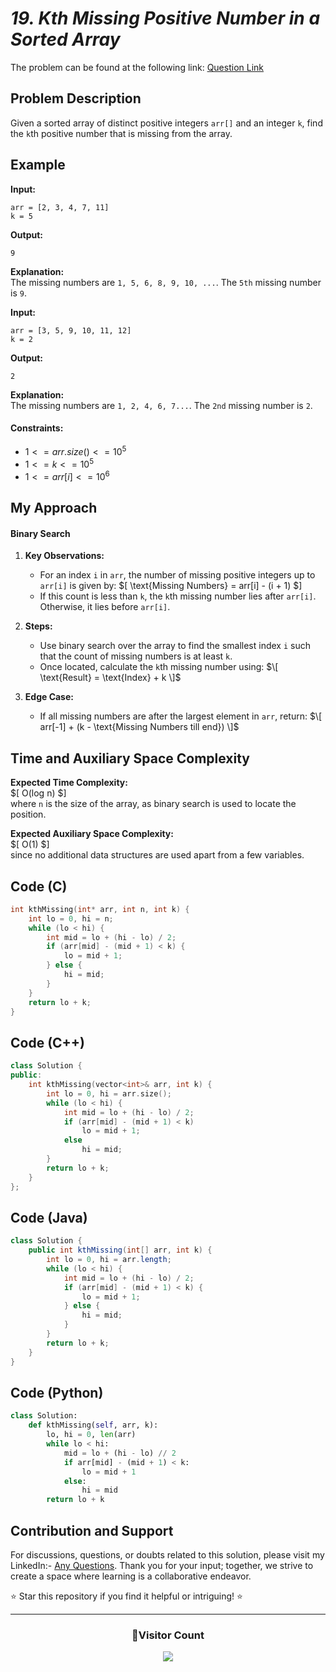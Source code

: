 # _19. Kth Missing Positive Number in a Sorted Array_

The problem can be found at the following link: [Question Link](https://www.geeksforgeeks.org/problems/kth-missing-positive-number-in-a-sorted-array/1)

## Problem Description

Given a sorted array of distinct positive integers `arr[]` and an integer `k`, find the `k`th positive number that is missing from the array.

## Example

**Input:**

```
arr = [2, 3, 4, 7, 11]
k = 5
```

**Output:**

```
9
```

**Explanation:**  
The missing numbers are `1, 5, 6, 8, 9, 10, ...`. The `5th` missing number is `9`.

**Input:**

```
arr = [3, 5, 9, 10, 11, 12]
k = 2
```

**Output:**

```
2
```

**Explanation:**  
The missing numbers are `1, 2, 4, 6, 7...`. The `2nd` missing number is `2`.

#### Constraints:

- $`1 <= arr.size() <= 10^5`$
- $`1 <= k <= 10^5`$
- $`1 <= arr[i]<= 10^6`$

## My Approach

#### Binary Search

1. **Key Observations:**

   - For an index `i` in `arr`, the number of missing positive integers up to `arr[i]` is given by:
     $\[
     \text{Missing Numbers} = arr[i] - (i + 1)
     $\]
   - If this count is less than `k`, the `k`th missing number lies after `arr[i]`. Otherwise, it lies before `arr[i]`.

2. **Steps:**

   - Use binary search over the array to find the smallest index `i` such that the count of missing numbers is at least `k`.
   - Once located, calculate the `k`th missing number using:
     $\[
     \text{Result} = \text{Index} + k
    \]$

3. **Edge Case:**
   - If all missing numbers are after the largest element in `arr`, return:
     $\[
     arr[-1] + (k - \text{Missing Numbers till end})
     \]$

## Time and Auxiliary Space Complexity

**Expected Time Complexity:**  
$\[
O(log n)
$\]  
where `n` is the size of the array, as binary search is used to locate the position.

**Expected Auxiliary Space Complexity:**  
$\[
O(1)
$\]  
since no additional data structures are used apart from a few variables.

## Code (C)

```c
int kthMissing(int* arr, int n, int k) {
    int lo = 0, hi = n;
    while (lo < hi) {
        int mid = lo + (hi - lo) / 2;
        if (arr[mid] - (mid + 1) < k) {
            lo = mid + 1;
        } else {
            hi = mid;
        }
    }
    return lo + k;
}
```

## Code (C++)

```cpp
class Solution {
public:
    int kthMissing(vector<int>& arr, int k) {
        int lo = 0, hi = arr.size();
        while (lo < hi) {
            int mid = lo + (hi - lo) / 2;
            if (arr[mid] - (mid + 1) < k)
                lo = mid + 1;
            else
                hi = mid;
        }
        return lo + k;
    }
};
```

## Code (Java)

```java
class Solution {
    public int kthMissing(int[] arr, int k) {
        int lo = 0, hi = arr.length;
        while (lo < hi) {
            int mid = lo + (hi - lo) / 2;
            if (arr[mid] - (mid + 1) < k) {
                lo = mid + 1;
            } else {
                hi = mid;
            }
        }
        return lo + k;
    }
}
```

## Code (Python)

```python
class Solution:
    def kthMissing(self, arr, k):
        lo, hi = 0, len(arr)
        while lo < hi:
            mid = lo + (hi - lo) // 2
            if arr[mid] - (mid + 1) < k:
                lo = mid + 1
            else:
                hi = mid
        return lo + k
```

## Contribution and Support

For discussions, questions, or doubts related to this solution, please visit my LinkedIn:- [Any Questions](https://www.linkedin.com/in/patel-hetkumar-sandipbhai-8b110525a/). Thank you for your input; together, we strive to create a space where learning is a collaborative endeavor.

⭐ Star this repository if you find it helpful or intriguing! ⭐

---

<div align=center>
  <h3><b>📍Visitor Count</b></h3>
</div>

<p align="center">   
  <img src="https://visitor-badge.laobi.icu/badge?page_id=Hunterdii.GeeksforGeeks-POTD" />  
</p>
